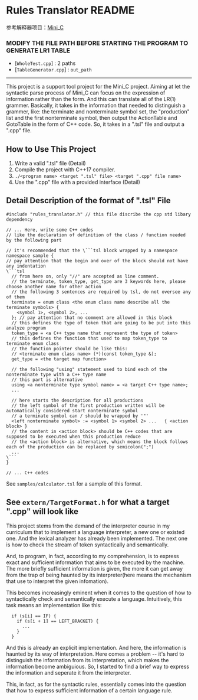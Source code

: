 #  Rules Translator README

参考解释器项目：[Mini_C](https://github.com/rsy56640/Mini_C)

### MODIFY THE FILE PATH BEFORE STARTING THE PROGRAM TO GENERATE LR1 TABLE

- [`WholeTest.cpp`]      : 2 paths
- [`TableGenerator.cpp`] : `out_path`

-----

This project is a support tool project for the Mini_C project. Aiming at let the syntactic parse process of Mini_C can focus on the expression of information rather than the form. And this can translate all of the LR(1) grammer. Basically, it takes in the information that needed to distinguish a grammer, like: the terminate and nonterminate symbol set, the "production" list and the first nonterminate symbol, then output the ActionTable and GotoTable in the form of C++ code. So, it takes in a ".tsl" file and output a ".cpp" file.

## How to Use This Project

1. Write a valid ".tsl" file (Detail)
2. Compile the project with C++17 compiler.
3. `./<program name> <target ".tsl" file> <target ".cpp" file name>`
4. Use the ".cpp" file with a provided interface (Detail)

## Detail Description of the format of ".tsl" File

```
#include "rules_translator.h" // this file discribe the cpp std libary dependency

// ... Here, write some C++ codes
// like the declaration of definition of the class / function needed by the following part

// it's recommended that the \```tsl block wrapped by a namespace
namespace sample {
// pay attention that the begin and over of the block should not have any indentation
\```tsl
  // from here on, only "//" are accepted as line comment.
  // the terminate, token_type, get_type are 3 keywords here, please choose another name for other action
  // the following 3 sentences are required by tsl, do not oversee any of them
  terminate = enum class <the enum class name describe all the terminate symbols> {
    <symbol 1>, <symbol 2>, ...
  }; // pay attention that no comment are allowed in this block
  // this defines the type of token that are going to be put into this analyze program
  token_type = <a C++ type name that represent the type of token>
  // this defines the function that used to map token_type to terminate enum class
  // the function pointer should be like this:
  // <terminate enum class name> (*)(const token_type &);
  get_type = <the target map function>

  // the following "using" statement used to bind each of the nonterminate type with a C++ type name
  // this part is alternative
  using <a nonterminate type symbol name> = <a target C++ type name>;
  ...

  // here starts the description for all productions
  // the left symbol of the first production written will be automatically considered start nonterminate symbol
  // a terminate symbol can / should be wrapped by '"'
  <left nonterminate symbol> := <symbol 1> <symbol 2> ...   { <action block> }
  // the content in <action block> should be C++ codes that are supposed to be executed when this production reduce
  // the <action block> is alternative, which means the block follows each of the production can be replaced by semicolon(";")
  ...
\```
}

// ... C++ codes

```
See `samples/calculator.tsl` for a sample of this format.

## See `extern/TargetFormat.h` for what a target ".cpp" will look like

This project stems from the demand of the interpreter course in my curriculum that to implement a language interpreter, a new one or existed one. And the lexical analyzer has already been implemented. The next one is how to check the stream of token syntactically and semantically.

And, to program, in fact, according to my comprehension, is to express exact and sufficient information that aims to be executed by the machine. The more briefly sufficient information is given, the more it can get away from the trap of being haunted by its interpreter(here means the mechanism that use to interpret the given infomation).

This becomes increasingly eminent when it comes to the question of how to syntactically check and semantically execute a language. Intuitively, this task means an implementation like this:
```
  if (s[i] == IF) {
    if (s[i + 1] == LEFT_BRACKET) {
      ...
    }
  }
```
And this is already an explicit implementation. And here, the information is haunted by its way of interpretation. Here comes a problem -- it's hard to distinguish the information from its interpretation, which makes the information become ambiguious. So, I started to find a brief way to express the information and seperate it from the interpreter.



This, in fact, as for the syntactic rules, essentially comes into the question that how to express sufficient information of a certain language rule.
